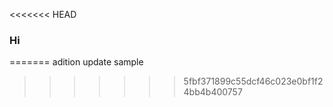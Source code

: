 <<<<<<< HEAD
### Hi 
=======
adition 
update
sample
>>>>>>> 5fbf371899c55dcf46c023e0bf1f24bb4b400757
